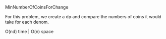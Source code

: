MinNumberOfCoinsForChange

For this problem, we create a dp and compare the numbers of coins it would take for each denom. 

O(nd) time | O(n) space